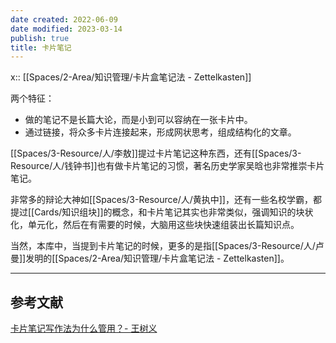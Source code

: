 ```yaml
---
date created: 2022-06-09
date modified: 2023-03-14
publish: true
title: 卡片笔记
---
```

x:: [[Spaces/2-Area/知识管理/卡片盒笔记法 - Zettelkasten]]

两个特征：

- 做的笔记不是长篇大论，而是小到可以容纳在一张卡片中。
- 通过链接，将众多卡片连接起来，形成网状思考，组成结构化的文章。

[[Spaces/3-Resource/人/李敖]]提过卡片笔记这种东西，还有[[Spaces/3-Resource/人/钱钟书]]也有做卡片笔记的习惯，著名历史学家吴晗也非常推崇卡片笔记。

非常多的辩论大神如[[Spaces/3-Resource/人/黄执中]]，还有一些名校学霸，都提过[[Cards/知识组块]]的概念，和卡片笔记其实也非常类似，强调知识的块状化，单元化，然后在有需要的时候，大脑用这些块快速组装出长篇知识点。

当然，本库中，当提到卡片笔记的时候，更多的是指[[Spaces/3-Resource/人/卢曼]]发明的[[Spaces/2-Area/知识管理/卡片盒笔记法 - Zettelkasten]]。



---

## 参考文献

[卡片笔记写作法为什么管用？- 王树义](https://mp.weixin.qq.com/s?__biz=MzIyODI1MzYyNA==&mid=2653543495&idx=1&sn=9def259a48536c9c4eb59e1d597742ae&chksm=f389b690c4fe3f86fb8bc2be75eca52635b359db98c2884105c245fa06f9ab6fd7baf9327092&scene=90&subscene=93&sessionid=1661886554&clicktime=1661886574&enterid=1661886574&ascene=56&fasttmpl_type=0&fasttmpl_fullversion=6307920-zh_CN-zip&fasttmpl_flag=0&realreporttime=1661886574649&devicetype=android-29&version=28001bb2&nettype=WIFI&abtest_cookie=AAACAA==&lang=zh_CN&session_us=gh_e23146f9a9cd&exportkey=AVSw+BvZGama7/CQI2M8+U4=&pass_ticket=8eUWK5OGe1DcdlDse9/NOlf8G0Z7BgtWYIgJ5jAw+WvYlfxLpGq2TBLZ+8Qf9Lt2&wx_header=3)